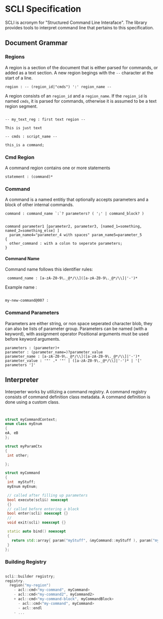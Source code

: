 # SCLI Specification

SCLI is acronym for "Structured Command Line Interaface".
The library provides tools to interpret command line that pertains to this specification.

## Document Grammar

### Regions

A region is a section of the document that is either parsed for commands, or added as a text section.
A new region begings with the `--` character at the start of a line.

```
region : -- (region_id|"cmds") ':' region_name --
```

A region consists of an `region_id` and a `region_name`. If the `region_id` is named `cmds`, it is parsed for commands, 
otherwise it is assumed to be a text region segment.

```example

-- my_text_reg : first text region --

This is just text

-- cmds : script_name --

this_is a command;

```

### Cmd Region

A command region contains one or more statements

```
statement : (command)*
```

### Command
A command is a named entitiy that optionally accepts parameters and a block of other internal commands.

```
command : command_name `:`? parameters? ( ';' | command_block? )
```



```example

command parameter1 [parameter2, parameter3, [named_1=something, named_2=something_else] ]
  param_name4="parameter_4 with spaces" param_name5=parameter_5
{
  other_command : with a colon to seperate parameters;
}

```

#### Command Name

Command name follows this identifier rules:

```
 command_name : [a-zA-Z0-9\._@*/\\]([a-zA-Z0-9\._@*/\\]|'-')*
```

Example name :

```example

my-new-command@007 : 

```

### Command Parameters

Parameters are either string, or non space seperated character blob, they can also be lists of parameter group.
Parameters can be named (with a keyword), with assignment operator
Positional arguments must be used before keyword arguments. 

```
parameters : (parameter)+
parameter : (parameter_name=)?parameter_value 
parameter_name : [a-zA-Z0-9\._@*/\\]([a-zA-Z0-9\._@*/\\]|'-')*
parameter_value : '"' .* '"' | ([a-zA-Z0-9\._@*/\\]|'-')* | '[' parameters ']'
```
 
 ## Interpreter

 Interperter works by utilizing a command registry. A command registry consists of command definition class metadata.
 A command definition is done using a custom class.

 ```c++

 
struct myCommandContext;
enum class myEnum
{
eA, eB
};

struct myParamCtx
{
  int other;

};

struct myCommand
{
  int  myStuff;
  myEnum myEnum;

  // called after filling up parameters
  bool execute(scli&) noexcept 
  {}
  // called before entering a block
  bool enter(scli) noexcept {}
  //
  void exit(scli) noexcept {}

  static auto bind() noexcept
  {
    return std::array{ param("myStuff", &myCommand::myStuff ), param("myEnum", &myCommand::myEnum, {"A", 0}, {"B", 1} ) };
  }
};

 ```

 ### Building Registry

 ```c++

 scli::builder registry;
 registry.
   region("my-region")
     - acl::cmd<"my-command", myCommand>
     - acl::cmd<"my-command2", myCommand2>
     + acl::cmd<"my-command-block", myCommandBlock>
       - acl::cmd<"my-command", myCommand>
       - acl::endl
     - ...
 ```


